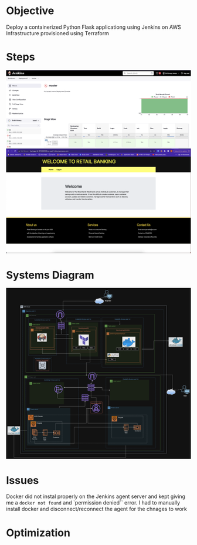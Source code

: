 # Objective

Deploy a containerized Python Flask applicationg using Jenkins on AWS Infrastructure provisioned using Terraform

# Steps
![Pipeline](screenshots/Screenshot%202023-11-03%20at%2010.55.00%20PM.png)
![App](screenshots/Screenshot%202023-11-03%20at%2010.55.37%20PM.png)
# Systems Diagram
![Diagram](screenshots/Screenshot%202023-11-04%20at%2012.37.57%20AM.png)

# Issues
Docker did not instal properly on the Jenkins agent server and kept giving me a `docker not found` and `permission denied`` error. I had to manually install docker and disconnect/reconnect the agent for the chnages to work

# Optimization